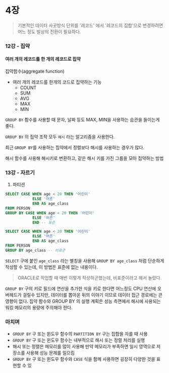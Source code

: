 # 4장
> 기본적인 데이터 사곳방식 단위를 '레코드' 에서 '레코드의 집합'으로 변경하려면 어느 정도 발상의 전환이 필요하다.

### 12강 - 집약

#### 여러 개의 레코드를 한 개의 레코드로 집약

집약함수(aggregate function)
- 여러 개의 레코드를 한개의 코드로 집약하는 기능
  - COUNT
  - SUM
  - AVG
  - MAX
  - MIN


`GROUP BY` 함수를 사용할 때 문자, 날짜 등도 MAX, MIN을 사용하는 습관을 들이는게 좋다.

`GROUP BY` 의 집약 조작 모두 `해시` 라는 알고리즘을 사용한다.

최근 `GROUP BY`를 사용하는 집약에서 정렬보다 해시를 사용하는 경우가 많다.

해시 함수를 사용해 해시키로 변환하고, 같은 해시 키를 가진 그룹을 모아 집약하는 방법

### 13강 - 자르기

1. 파티션
```sql
SELECT CASE WHEN age < 20 THEN '어린이'
            ELSE '어른'
            END AS age_class
FROM PERSON
GROUP BY CASE WHEN age < 20 THEN '어린이'
            ELSE '어른'
            END -- 표준
```
```sql
SELECT CASE WHEN age < 20 THEN '어린이'
            ELSE '어른'
            END AS age_class
FROM PERSON
GROUP BY age_class -- 비표준
```

`SELECT` 구에 붙인 `age_class` 라는 별칭을 사용해 `GROUP BY age_class` 처럼 단순하게 작성할 수 있는데, 이 방법은 표준에 없는 내용이다. 
> ORACLE로 작업할 때 매번 이렇게 작성하곤했는데, 비표준이라고 해서 놀랐다.

`GROUP BY` 구의 키로 필드에 연산을 추가한 식을 키로 한다면 어느정도 CPU 연산에 오버헤드가 걸릴수 있지만, 데이터를 뽑아온 뒤의 이야기 이므로 데이터 접근 경로에는 큰 영향이 없다.
집약 함수와 GROUP BY 의 실행 계획은 성능 측면에서 해시에 사용되는 워킹 메모리의 용량에 주의해야 한다.

### 마치며
- `GROUP BY` 구 또는 윈도우 함수의 `PARTITION BY` 구는 집합을 자를 때 사용
- `GROUP BY` 구 또는 윈도우 함수는 내부적으로 해시 또는 정렬 처리를 실행
- 해시 또는 정렬은 메모리를 많이 사용해 만약 메모리가 부족하면 일시 영역으로 저장소를 사용해 성능 문제를 일으킴
- `GROUP BY` 구 또는 윈도우 함수와 `CASE` 식을 함께 사용하면 굉장히 다양한 것을 표현할 수 있
